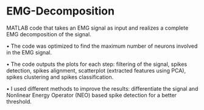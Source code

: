# EMG-Decomposition
MATLAB code that takes an EMG signal as input and realizes a complete EMG decomposition of the signal.

• The code was optimized to find the maximum number of neurons involved in the EMG signal.

• The code outputs the plots for each step: filtering of the signal, spikes detection, spikes alignment, scatterplot (extracted features using PCA), spikes clustering and spikes classification. 

• I used different methods to improve the results: differentiate the signal and Nonlinear Energy Operator (NEO) based spike detection for a better threshold.
